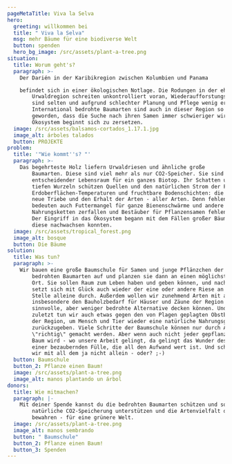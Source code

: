```yaml
---
pageMetaTitle: Viva la Selva
hero:
  greeting: willkommen bei
  title: " Viva la Selva"
  msg: mehr Bäume für eine biodiverse Welt
  button: spenden
  hero_bg_image: /src/assets/plant-a-tree.png
situation:
  title: Worum geht's?
  paragraph: >-
    Der Darién in der Karibikregion zwischen Kolumbien und Panama

    befindet sich in einer ökologischen Notlage. Die Rodungen in der ehemaligen
        Urwaldregion schreiten unkontrolliert voran, Wiederaufforstungsbemühungen
        sind selten und aufgrund schlechter Planung und Pflege wenig erfolgreich.
        International bedrohte Baumarten sind auch in dieser Region so selten
        geworden, dass die Suche nach ihren Samen immer schwieriger wird. Das
        Ökosystem beginnt sich zu zersetzen.
  image: /src/assets/balsamos-cortados_1.17.1.jpg
  image_alt: árboles talados
  button: PROJEKTE
problem:
  title: '"Wie kommt''s? "'
  paragraph: >-
    Das begehrteste Holz liefern Urwaldriesen und ähnliche große
        Baumarten. Diese sind viel mehr als nur CO2-Speicher. Sie sind
        entscheidender Lebensraum für ein ganzes Biotop. Ihr Schatten und ihre
        tiefen Wurzeln schützen Quellen und den natürlichen Strom der Flüsse,
        Erdoberflächen-Temperaturen und fruchtbare Bodenschichten: die Basis für
        neue Triebe und den Erhalt der Arten - aller Arten. Denn fehlende Bäume
        bedeuten auch Futtermangel für ganze Bienenschwärme und andere Wildtiere -
        Nahrungsketten zerfallen und Bestäuber für Pflanzensamen fehlen außerdem...
        Der Eingriff in das Ökosystem begann mit dem Fällen großer Bäume, ohne dass
        diese nachwachsen konnten.
  image: /src/assets/tropical_forest.png
  image_alt: bosque
  button: Die Bäume
solution:
  title: Was tun?
  paragraph: >-
    Wir bauen eine große Baumschule für Samen und junge Pflänzchen der
        bedrohten Baumarten auf und planzen sie dann an einen möglichst sicheren
        Ort. Sie sollen Raum zum Leben haben und geben können, und nach und nach
        setzt sich mit Glück auch wieder der eine oder andere Riese an unverhoffter
        Stelle alleine durch. Außerdem wollen wir zunehmend Arten mit aufnehmen, die
        insbesondere den Bauholzbedarf für Häuser und Zäune der Region als
        sinnvolle, aber weniger bedrohte Alternative decken können. Und nicht
        zuletzt tun wir auch etwas gegen den von Plagen geplagten Obstbaumbestand
        der Region, um Mensch und Tier wieder eine natürliche Nahrungsgrundlage
        zurückzugeben. Viele Schritte der Baumschule können nur durch Ausprobieren
        \"richtig\" gemacht werden. Aber wenn auch nicht jeder gepflanzte Samen ein
        Baum wird - wo unsere Arbeit gelingt, da gelingt das Wunder des Lebens in
        einer bezaubernden Fülle, die all den Aufwand wert ist. Und schließlich sind
        wir mit all dem ja nicht allein - oder? ;-)
  button: Baumschule
  button_2: Pflanze einen Baum!
  image: /src/assets/plant-a-tree.png
  image_alt: manos plantando un árbol
donors:
  title: Wie mitmachen?
  paragraph: |-
    Mit deiner Spende kannst du die bedrohten Baumarten schützen und so
        natürliche CO2-Speicherung unterstützen und die Artenvielfalt der Region
        bewahren - für eine grünere Welt.
  image: /src/assets/plant-a-tree.png
  image_alt: manos sembrando
  button: " Baumschule"
  button_2: Pflanze einen Baum!
  button_3: Spenden
---
```

